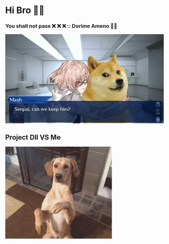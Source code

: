 # Hi Bro 👋👋

### You shall not pass ❌ ❌ ❌ :: Dorime Ameno 🙏🙏

![doge](https://github.com/DogeCnx/DogeCnx/blob/master/profile.jpg?raw=true)



## Project DII VS Me
![github-large](https://github.com/DogeCnx/DogeCnx/blob/master/giphy.gif?raw=true)

<!--
**DogeCnx/DogeCnx** is a ✨ _special_ ✨ repository because its `README.md` (this file) appears on your GitHub profile.

Here are some ideas to get you started:

- 🔭 I’m currently working on ...
- 🌱 I’m currently learning ...
- 👯 I’m looking to collaborate on ...
- 🤔 I’m looking for help with ...
- 💬 Ask me about ...
- 📫 How to reach me: ...
- 😄 Pronouns: ...
- ⚡ Fun fact: ...
-->
